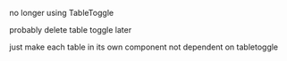no longer using TableToggle

probably delete table toggle later

just make each table in its own component not dependent on tabletoggle